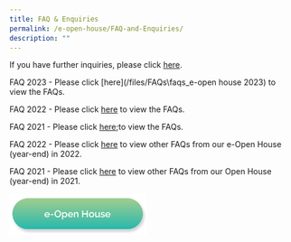 ```yaml
---
title: FAQ & Enquiries
permalink: /e-open-house/FAQ-and-Enquiries/
description: ""
---
```

If you have further inquiries, please click&nbsp;[here](http://gg.gg/eOH_enquiries).  

FAQ 2023 - Please click [here](/files/FAQs\faqs_e-open house 2023) to view the FAQs.

FAQ 2022 - Please click [here](/files/FAQs\_e-Open%20House%202022Nov%20\_9%20Nov%2022.pdf) to view the FAQs.

FAQ 2021 - Please click [here](/files/e-Open%20House%202021%20Nov\_FAQs.pdf);to view the FAQs.

FAQ 2022 - Please click [here](/files/FAQs%20from%20our%20e-Open%20House%20year-end%20in%202022.pdf) to view other FAQs from our e-Open House (year-end) in 2022.

FAQ 2021 - Please click [here](/files/e-Open%20House%202021%20Nov\_Collated%20FAQs%20from%20online%20engagement%20session%2026%20Nov.pdf) to view other FAQs from our Open House (year-end) in 2021.

<a href="/e-open-house/e-open-house/"><img src="/images/Button/eopenhouse.png" style="width:48%"></a>